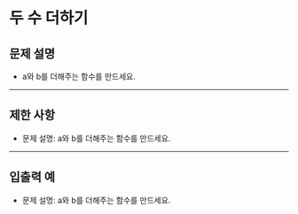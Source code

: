 # 두 수 더하기

## 문제 설명

* a와 b를 더해주는 함수를 만드세요.

---

## 제한 사항

* 문제 설명: a와 b를 더해주는 함수를 만드세요.

---

## 입출력 예

* 문제 설명: a와 b를 더해주는 함수를 만드세요.